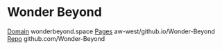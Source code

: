 # Wonder Beyond
[Domain](http://wonderbeyond.space)  wonderbeyond.space
[Pages](http://aw-west.github.io/Wonder-Beyond) aw-west/github.io/Wonder-Beyond
[Repo](http://github.com/aw-west/Wonder-Beyond)  github.com/Wonder-Beyond
